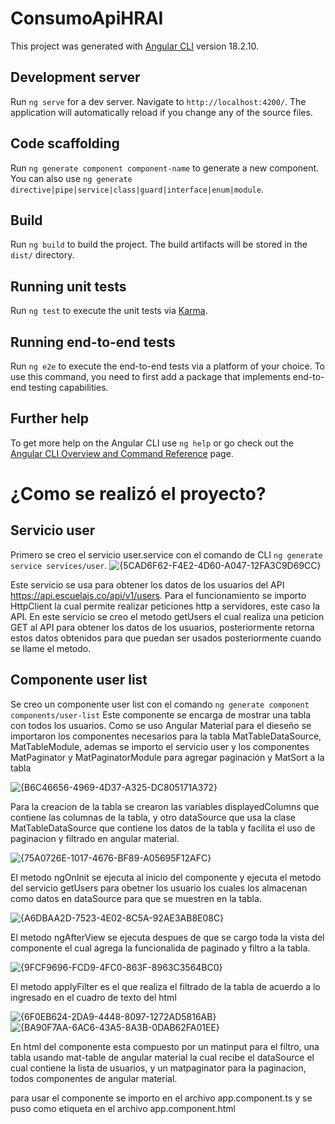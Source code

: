 # ConsumoApiHRAI

This project was generated with [Angular CLI](https://github.com/angular/angular-cli) version 18.2.10.

## Development server

Run `ng serve` for a dev server. Navigate to `http://localhost:4200/`. The application will automatically reload if you change any of the source files.

## Code scaffolding

Run `ng generate component component-name` to generate a new component. You can also use `ng generate directive|pipe|service|class|guard|interface|enum|module`.

## Build

Run `ng build` to build the project. The build artifacts will be stored in the `dist/` directory.

## Running unit tests

Run `ng test` to execute the unit tests via [Karma](https://karma-runner.github.io).

## Running end-to-end tests

Run `ng e2e` to execute the end-to-end tests via a platform of your choice. To use this command, you need to first add a package that implements end-to-end testing capabilities.

## Further help

To get more help on the Angular CLI use `ng help` or go check out the [Angular CLI Overview and Command Reference](https://angular.dev/tools/cli) page.

# ¿Como se realizó el proyecto?
## Servicio user
Primero se creo el servicio user.service con el comando de CLI `ng generate service services/user`.
![{5CAD6F62-F4E2-4D60-A047-12FA3C9D69CC}](https://github.com/user-attachments/assets/c84f6901-8fce-43ef-8ef7-d8d76aebc930)

Este servicio se usa para obtener los datos de los usuarios del API https://api.escuelajs.co/api/v1/users.
Para el funcionamiento se importo HttpClient la cual permite realizar peticiones http a servidores, este caso la API.
En este servicio se creo el metodo getUsers el cual realiza una peticion GET al API para obtener los datos de los usuarios, posteriormente retorna estos datos obtenidos para que puedan ser usados posteriormente cuando se llame el metodo.

## Componente user list
Se creo un componente user list con el comando `ng generate component components/user-list`
Este componente se encarga de mostrar una tabla con todos los usuarios. 
Como se uso Angular Material para el dieseño se importaron los componentes necesarios para la tabla MatTableDataSource, MatTableModule, ademas se importo el servicio user y los componentes MatPaginator y MatPaginatorModule para agregar paginación y MatSort a la tabla

![{B6C46656-4969-4D37-A325-DC805171A372}](https://github.com/user-attachments/assets/80c3981c-1774-4e5c-baa7-61dce15dc308)

Para la creacion de la tabla se crearon las variables displayedColumns que contiene las columnas de la tabla, y otro dataSource que usa la clase MatTableDataSource que contiene los datos de la tabla y facilita el uso de paginacion y filtrado en angular material.

![{75A0726E-1017-4676-BF89-A05695F12AFC}](https://github.com/user-attachments/assets/82650b3a-54e1-446a-80c9-ef22fa11fb95)

El metodo ngOnInit se ejecuta al inicio del componente y ejecuta el metodo del servicio getUsers para obetner los usuario los cuales los almacenan como datos en dataSource para que se muestren en la tabla.

![{A6DBAA2D-7523-4E02-8C5A-92AE3AB8E08C}](https://github.com/user-attachments/assets/e64ad92f-6f85-4acf-88e2-f2fff597c5fb)

El metodo ngAfterView se ejecuta despues de que se cargo toda la vista del componente el cual agrega la funcionalida de paginado y filtro a la tabla.

![{9FCF9696-FCD9-4FC0-863F-8963C3564BC0}](https://github.com/user-attachments/assets/87b323bb-938d-4641-acb6-7063ca3b9761)

El metodo applyFilter es el que realiza el filtrado de la tabla de acuerdo a lo ingresado en el cuadro de texto del html

![{6F0EB624-2DA9-4448-8097-1272AD5816AB}](https://github.com/user-attachments/assets/1b2664e8-46f1-419f-bb46-01f660a5eabd)
![{BA90F7AA-6AC6-43A5-8A3B-0DAB62FA01EE}](https://github.com/user-attachments/assets/8c83997f-a919-4ab5-84e1-3d2dc04a01e6)

En html del componente esta compuesto por un matinput para el filtro, una tabla usando mat-table de angular material la cual recibe el dataSource el cual contiene la lista de usuarios, y un matpaginator para la paginacion, todos componentes de angular material.

para usar el componente se importo en el archivo app.component.ts y se puso como etiqueta en el archivo app.component.html


